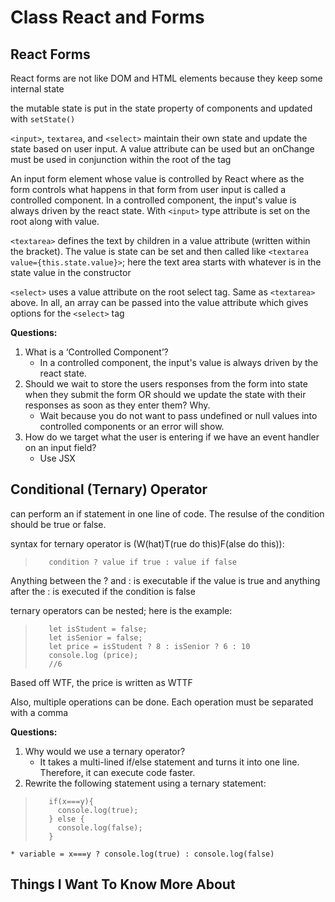 # Class React and Forms

## React Forms

React forms are not like DOM and HTML elements because they keep some internal state

the mutable state is put in the state property of components and updated with `setState()`

`<input>`, `textarea`, and `<select>` maintain their own state and update the state based on user input. A value attribute can be used but an onChange must be used in conjunction within the root of the tag

An input form element whose value is controlled by React where as the form controls what happens in that form from user input is called a controlled component. In a controlled component, the input's value is always driven by the react state. With `<input>` type attribute is set on the root along with value.

`<textarea>` defines the text by children in a value attribute (written within the bracket). The value is state can be set and then called like `<textarea value={this.state.value}>`; here the text area starts with whatever is in the state value in the constructor

`<select>` uses a value attribute on the root select tag. Same as `<textarea>` above. In all, an array can be passed into the value attribute which gives options for the `<select>` tag

**Questions:**

1. What is a ‘Controlled Component’?
    * In a controlled component, the input's value is always driven by the react state.
2. Should we wait to store the users responses from the form into state when they submit the form OR should we update the state with their responses as soon as they enter them? Why.
    * Wait because you do not want to pass undefined or null values into controlled components or an error will show.
3. How do we target what the user is entering if we have an event handler on an input field?
    * Use JSX

## Conditional (Ternary) Operator

can perform an if statement in one line of code. The resulse of the condition should be true or false.

syntax for ternary operator is (W(hat)T(rue do this)F(alse do this)):

>        condition ? value if true : value if false

Anything between the ? and : is executable if the value is true and anything after the : is executed if the condition is false

ternary operators can be nested; here is the example:

>        let isStudent = false;
>        let isSenior = false;
>        let price = isStudent ? 8 : isSenior ? 6 : 10
>        console.log (price); 
>        //6

Based off WTF, the price is written as WTTF

Also, multiple operations can be done. Each operation must be separated with a comma

**Questions:**

1. Why would we use a ternary operator?
    * It takes a multi-lined if/else statement and turns it into one line. Therefore, it can execute code faster.
2. Rewrite the following statement using a ternary statement:

>        if(x===y){
>          console.log(true);
>        } else {
>          console.log(false);
>        }

    * variable = x===y ? console.log(true) : console.log(false)

## Things I Want To Know More About
